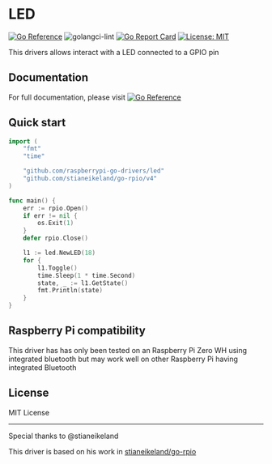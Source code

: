 # LED

[![Go Reference](https://pkg.go.dev/badge/github.com/raspberrypi-go-drivers/led.svg)](https://pkg.go.dev/github.com/raspberrypi-go-drivers/led)
![golangci-lint](https://github.com/raspberrypi-go-drivers/led/workflows/golangci-lint/badge.svg)
[![Go Report Card](https://goreportcard.com/badge/github.com/raspberrypi-go-drivers/led)](https://goreportcard.com/report/github.com/raspberrypi-go-drivers/led)
[![License: MIT](https://img.shields.io/badge/License-MIT-yellow.svg)](https://opensource.org/licenses/MIT)

This drivers allows interact with a LED connected to a GPIO pin

## Documentation

For full documentation, please visit [![Go Reference](https://pkg.go.dev/badge/github.com/raspberrypi-go-drivers/led.svg)](https://pkg.go.dev/github.com/raspberrypi-go-drivers/led)

## Quick start

```go
import (
	"fmt"
	"time"

	"github.com/raspberrypi-go-drivers/led"
	"github.com/stianeikeland/go-rpio/v4"
)

func main() {
	err := rpio.Open()
	if err != nil {
		os.Exit(1)
	}
	defer rpio.Close()

	l1 := led.NewLED(18)
	for {
		l1.Toggle()
		time.Sleep(1 * time.Second)
		state, _ := l1.GetState()
		fmt.Println(state)
	}
}
```

## Raspberry Pi compatibility

This driver has has only been tested on an Raspberry Pi Zero WH using integrated bluetooth but may work well on other Raspberry Pi having integrated Bluetooth

## License

MIT License

---

Special thanks to @stianeikeland

This driver is based on his work in [stianeikeland/go-rpio](https://github.com/stianeikeland/go-rpio/)
